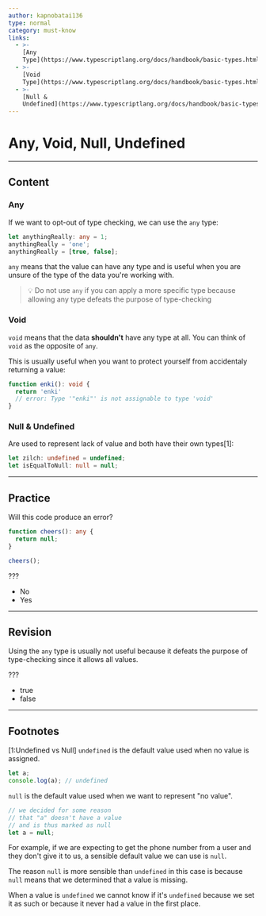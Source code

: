 ```yaml
---
author: kapnobatai136
type: normal
category: must-know
links:
  - >-
    [Any
    Type](https://www.typescriptlang.org/docs/handbook/basic-types.html#any){documentation}
  - >-
    [Void
    Type](https://www.typescriptlang.org/docs/handbook/basic-types.html#void){documentation}
  - >-
    [Null &
    Undefined](https://www.typescriptlang.org/docs/handbook/basic-types.html#null-and-undefined){documentation}
---
```


# Any, Void, Null, Undefined


---

## Content

### Any

If we want to opt-out of type checking, we can use the `any` type:

```ts
let anythingReally: any = 1;
anythingReally = 'one';
anythingReally = [true, false];
```

`any` means that the value can have any type and is useful when you are unsure of the type of the data you're working with.

> 💡 Do not use `any` if you can apply a more specific type because allowing any type defeats the purpose of type-checking

### Void

`void` means that the data **shouldn't** have any type at all. You can think of `void` as the opposite of `any`.

This is usually useful when you want to protect yourself from accidentaly returning a value:

```ts
function enki(): void {
  return 'enki'
  // error: Type '"enki"' is not assignable to type 'void'
}
```

### Null & Undefined

Are used to represent lack of value and both have their own types[1]:

```ts
let zilch: undefined = undefined;
let isEqualToNull: null = null;
```


---

## Practice

Will this code produce an error?

```ts
function cheers(): any {
  return null;
}

cheers();
```

???

* No
* Yes


---

## Revision

Using the `any` type is usually not useful because it defeats the purpose of type-checking since it allows all values.

???

* true
* false


---

## Footnotes

[1:Undefined vs Null]
`undefined` is the default value used when no value is assigned.

```ts
let a;
console.log(a); // undefined
```

`null` is the default value used when we want to represent "no value".

```ts
// we decided for some reason
// that "a" doesn't have a value
// and is thus marked as null
let a = null;
```

For example, if we are expecting to get the phone number from a user and they don't give it to us, a sensible default value we can use is `null`.

The reason `null` is more sensible than `undefined` in this case is because `null` means that we determined that a value is missing.

When a value is `undefined` we cannot know if it's `undefined` because we set it as such or because it never had a value in the first place.
